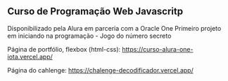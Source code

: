 ## Curso de Programação Web Javascritp
Disponibilizado pela Alura em parceria com a Oracle One
Primeiro projeto em iniciando na programação - Jogo do número secreto

Página de portfólio, flexbox (html-css): https://curso-alura-one-iota.vercel.app/

Página do cahlenge: https://chalenge-decodificador.vercel.app/
